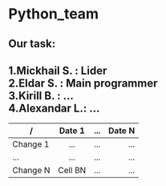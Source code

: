 # Python_team
## Our task:
1.**Mickhail S.** : Lider  
2.**Eldar S.**    : Main programmer  
3.**Kirill B.**   : ...  
4.**Alexandar L.**: ...  
---
| / | Date 1 | ... | Date N |  
|-----------|:-----------:|:-----------:|-----------:|  
| Change 1 | ... | ... | ... |  
| ... | ... | ... | ... |  
| Change N | Cell BN | ... | ... |  

